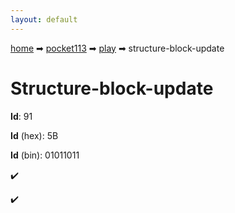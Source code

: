 ```yaml
---
layout: default
---
```


[home](/) ➡ [pocket113](/protocol/pocket113) ➡ [play](/protocol/pocket113/play) ➡ structure-block-update

# Structure-block-update

**Id**: 91

**Id** (hex): 5B

**Id** (bin): 01011011

✔️

✔️

